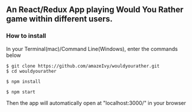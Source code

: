 ## An React/Redux App playing Would You Rather game within different users.

### How to install
In your Terminal(mac)/Command Line(Windows), enter the commands below

```
$ git clone https://github.com/amazeIvy/wouldyourather.git
$ cd wouldyourather

$ npm install

$ npm start
```

Then the app will automatically open at "localhost:3000/" in your browser